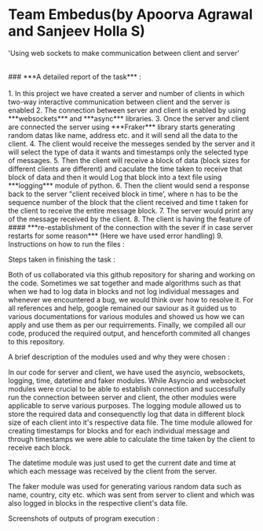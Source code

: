 # Team Embedus(by Apoorva Agrawal and Sanjeev Holla S)


'Using web sockets to make communication between client and server'

<br>
### ***A detailed report of the task*** :
</br>
<br>
 1. In this project we have created a server and number of clients in which two-way interactive communication between         client and the server is enabled
 2. The connection between server and client is enabled by using ***websockets*** and ***async*** libraries.
 3. Once the server and client are connected the server using ***Fraker*** library starts generating random datas like         name, address etc. and it will send all the data to the client.
 4. The client would receive the messeges sended by the server and it will select the type of data it wants and timestamps     only the selected type of messages.
 5. Then the client will receive a block of data (block sizes for different clients are different) and caculate the time       taken to receive that block of data and then it would Log that block into a text file using ***logging*** module of       python.
 6. Then the client would send a response back to the server "client <client_name> received <n> block in <t> time’, where     n has to be the sequence number of the block that the client received and time t taken for the client to receive the       entire message block.
 7. The server would print any of the message received by the client.
 8. The client is having the feature of #### ***re-establishment of the connection with the sever if in case server           restarts for some reason*** (Here we have used error handling)
 9.
 
 
 
 </br>
 Instructions on how to run the files : 
 
 
 
 Steps taken in finishing the task :
 
   Both of us collaborated via this github repository for sharing and working on the code. Sometimes we sat together and made algorithms such as that when we had to   log   data in blocks and not log individual messages and whenever we encountered a bug, we would think over how to resolve it. For all references and help, google remained   our saviour as it guided us to various documentations for various modules and showed us how we can apply and use them as per our requirrements. Finally, we compiled   all our code, produced the required output, and henceforth commited all changes to this repository.
 
 
 A brief description of the modules used and why they were chosen :
 
   In our code for server and client, we have used the asyncio, websockets, logging, time, datetime and faker modules. While Asyncio and websocket modules were crucial to be able to establish connection and successfully run the connection between server and client, the other modules were applicable to serve various purposes. The logging module allowed us to store the required data and consequenctly log that data in different block size of each client into it's respective data file. The  time module allowed for creating timestamps for blocks and for each individual message and through timestamps we were able to calculate the time taken by the client to receive each block.
    
The datetime module was just used to get the current date and time at which each message was received by the client from the server.
    
    
   The faker module was used for generating various random data such as name, country, city etc. which was sent from server to client and which was also logged in blocks in the respective client's data file.
    
 
 Screenshots of outputs of program execution :




